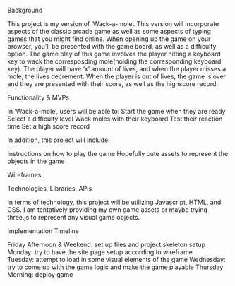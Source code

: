 Background

This project is my version of ‘Wack-a-mole’.
 This version will incorporate aspects of the classic arcade game as well as some aspects of typing games that you might find online.
  When opening up the game on your browser, you’ll be presented with the game board, as well as a difficulty option. 
  The game play of this game involves the player hitting a keyboard key to wack the corresposding mole(holding the corresponding keyboard key). 
  The player will have ‘x’ amount of lives, and when the player misses a mole, the lives decrement. 
  When the player is out of lives, the game is over and they are presented with their score, as well as the highscore record.

Functionality & MVPs

In ‘Wack-a-mole’, users will be able to:
Start the game when they are ready
Select a difficulty level
Wack moles with their keyboard
Test their reaction time
Set a high score record

In addition, this project will include:

Instructions on how to play the game
Hopefully cute assets to represent the objects in the game

Wireframes:



Technologies, Libraries, APIs

In terms of technology, this project will be utilizing Javascript, HTML, and CSS. 
I am tentatively providing my own game assets or maybe trying three.js to represent any visual game objects.

Implementation Timeline

Friday Afternoon & Weekend: set up files and project skeleton setup
Monday: try to have the site page setup according to wireframe	
Tuesday: attempt to load in some visual elements of the game
Wednesday: try to come up with the game logic and make the game playable
Thursday Morning: deploy game
